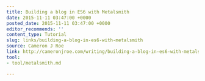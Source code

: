 ```yaml
---
title: Building a blog in ES6 with Metalsmith
date: 2015-11-11 03:47:00 +0000
posted_date: 2015-11-11 03:47:00 +0000
editor_recommends: ''
content_type: Tutorial
slug: links/building-a-blog-in-es6-with-metalsmith
source: Cameron J Roe
link: http://cameronjroe.com/writing/building-a-blog-in-es6-with-metalsmith/
tool:
- tool/metalsmith.md

---
```

